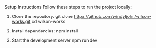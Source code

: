 Setup Instructions
Follow these steps to run the project locally:

1. Clone the repository:
git clone https://github.com/windyljohn/wilson-works.git
cd wilson-works

2. Install dependencies:
npm install

3. Start the development server
npm run dev
